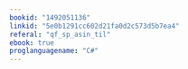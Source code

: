 ```yaml
---
bookid: "1492051136"
linkid: "5e0b1291cc602d21fa0d2c573d5b7ea4"
referal: "qf_sp_asin_til"
ebook: true
proglanguagename: "C#"
---
```

